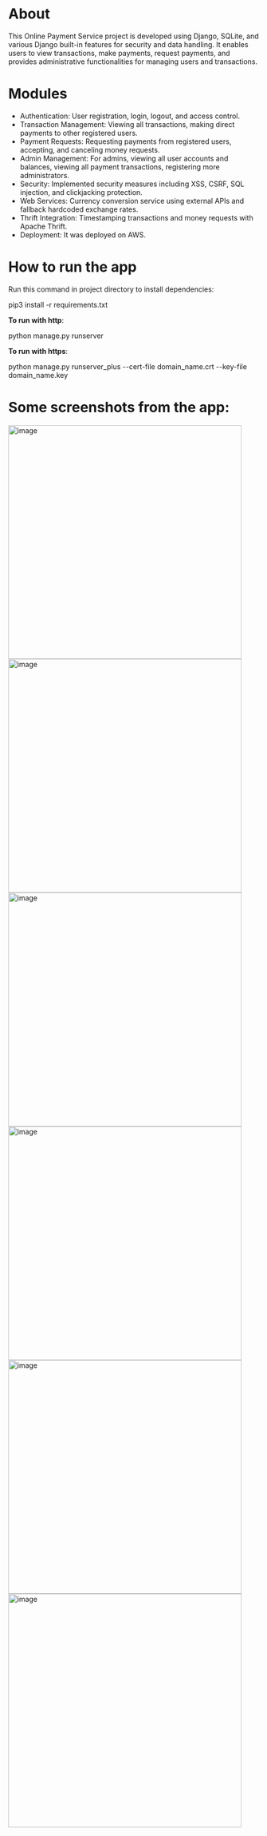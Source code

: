 # About

This Online Payment Service project is developed using Django, SQLite, and various Django built-in features for security and data handling. It enables users to view transactions, make payments,
request payments, and provides administrative functionalities for managing users and transactions.

# Modules

- Authentication: User registration, login, logout, and access control.
- Transaction Management: Viewing all transactions, making direct payments to other registered users.
- Payment Requests: Requesting payments from registered users, accepting, and canceling money requests.
- Admin Management: For admins, viewing all user accounts and balances, viewing all payment transactions, registering more administrators.
- Security: Implemented security measures including XSS, CSRF, SQL injection, and clickjacking protection.
- Web Services: Currency conversion service using external APIs and fallback hardcoded exchange rates.
- Thrift Integration: Timestamping transactions and money requests with Apache Thrift.
- Deployment: It was deployed on AWS.

# How to run the app
Run this command in project directory to install dependencies:

pip3 install -r requirements.txt

**To run with http**:

python manage.py runserver

**To run with https**:

python manage.py runserver_plus --cert-file domain_name.crt --key-file domain_name.key

# Some screenshots from the app:

<img width="468" alt="image" src="https://github.com/makisacik/django-online-payment-app/assets/71513921/09dce887-132d-42b5-a25e-4fe12a38c470">

<img width="468" alt="image" src="https://github.com/makisacik/django-online-payment-app/assets/71513921/21c609c6-bb9e-49fd-b4a6-4e99012e21a1">

<img width="468" alt="image" src="https://github.com/makisacik/django-online-payment-app/assets/71513921/3b773ce5-f7b1-4324-9c1e-634162fd115c">

<img width="468" alt="image" src="https://github.com/makisacik/django-online-payment-app/assets/71513921/65b0dfcc-9068-4838-9200-158caf0c5d74">

<img width="468" alt="image" src="https://github.com/makisacik/django-online-payment-app/assets/71513921/4fa7a827-5905-4314-a3cd-6920778e8bc1">

<img width="468" alt="image" src="https://github.com/makisacik/django-online-payment-app/assets/71513921/2d165022-ae18-4b55-864b-2c406f6b2e42">
